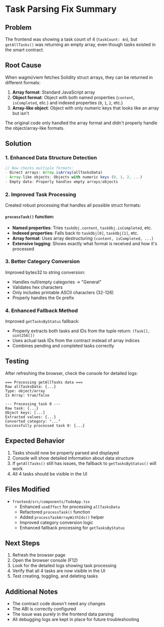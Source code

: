 # Task Parsing Fix Summary

## Problem
The frontend was showing a task count of 4 (`taskCount: 4n`), but `getAllTasks()` was returning an empty array, even though tasks existed in the smart contract.

## Root Cause
When wagmi/viem fetches Solidity struct arrays, they can be returned in different formats:
1. **Array format**: Standard JavaScript array
2. **Object format**: Object with both named properties (`content`, `isCompleted`, etc.) and indexed properties (`0`, `1`, `2`, etc.)
3. **Array-like object**: Object with only numeric keys that looks like an array but isn't

The original code only handled the array format and didn't properly handle the object/array-like formats.

## Solution

### 1. Enhanced Data Structure Detection
```typescript
// Now checks multiple formats:
- Direct arrays: Array.isArray(allTasksData)
- Array-like objects: Objects with numeric keys (0, 1, 2, ...)
- Empty data: Properly handles empty arrays/objects
```

### 2. Improved Task Processing
Created robust processing that handles all possible struct formats:

#### `processTask()` function:
- **Named properties**: Tries `taskObj.content`, `taskObj.isCompleted`, etc.
- **Indexed properties**: Falls back to `taskObj[0]`, `taskObj[1]`, etc.
- **Array format**: Uses array destructuring `[content, isCompleted, ...]`
- **Extensive logging**: Shows exactly what format is received and how it's processed

### 3. Better Category Conversion
Improved bytes32 to string conversion:
- Handles null/empty categories → "General"
- Validates hex characters
- Only includes printable ASCII characters (32-126)
- Properly handles the 0x prefix

### 4. Enhanced Fallback Method
Improved `getTasksByStatus` fallback:
- Properly extracts both tasks and IDs from the tuple return: `(Task[], uint256[])`
- Uses actual task IDs from the contract instead of array indices
- Combines pending and completed tasks correctly

## Testing
After refreshing the browser, check the console for detailed logs:

```
=== Processing getAllTasks data ===
Raw allTasksData: {...}
Type: object/array
Is Array: true/false

--- Processing task 0 ---
Raw task: {...}
Object keys: [...]
Extracted values: {...}
Converted category: "..."
Successfully processed task 0: {...}
```

## Expected Behavior
1. Tasks should now be properly parsed and displayed
2. Console will show detailed information about data structure
3. If `getAllTasks()` still has issues, the fallback to `getTasksByStatus()` will work
4. All 4 tasks should be visible in the UI

## Files Modified
- `frontend/src/components/TodoApp.tsx`
  - Enhanced `useEffect` for processing `allTasksData`
  - Refactored `processTask()` function
  - Added `processTaskArrayWithIds()` helper
  - Improved category conversion logic
  - Enhanced fallback processing for `getTasksByStatus`

## Next Steps
1. Refresh the browser page
2. Open the browser console (F12)
3. Look for the detailed logs showing task processing
4. Verify that all 4 tasks are now visible in the UI
5. Test creating, toggling, and deleting tasks

## Additional Notes
- The contract code doesn't need any changes
- The ABI is correctly configured
- The issue was purely in the frontend data parsing
- All debugging logs are kept in place for future troubleshooting
